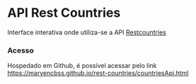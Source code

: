 # API Rest Countries
Interface interativa onde utiliza-se a API [Restcountries](https://restcountries.com/)

### Acesso
Hospedado em Github, é possível acessar pelo link https://marvencbss.github.io/rest-countries/countriesApi.html

